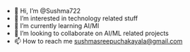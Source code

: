 - 👋 Hi, I’m @Sushma722
- 👀 I’m interested in technology related stuff
- 🌱 I’m currently learning AI/Ml
- 💞️ I’m looking to collaborate on AI/ML related projects
- 📫 How to reach me sushmasreepuchakayala@gmail.com
